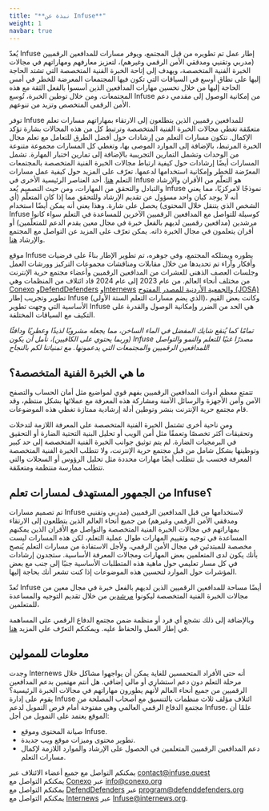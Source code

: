 ```yaml
---
title: "**نبذة عن Infuse**"
weight: 1
navbar: true
---
```



 يُعدّ Infuse إطار عمل تم تطويره من قبل المجتمع، ويوفر مسارات للمدافعين الرقميين (مدربي وتقنيي ومدققي الأمن الرقمي وغيرهم)، لتعزيز معارفهم ومهاراتهم في مجالات الخبرة الفنية المتخصصة، ويهدف إلى إتاحة الخبرة الفنية المتخصصة التي تشتد الحاجة إليها على نطاق أوسع في السياقات التي تكون فيها المجتمعات المعرضة للخطر في أمس الحاجة إليها من خلال تحسين مهارات المدافعين الذين أسسوا بالفعل الثقة مع هذه المجتمعات. ومن خلال توطين الخبرة، تُوسع Infuse من إمكانية الوصول إلى مقدمي دعم الأمن الرقمي المتخصص وتزيد من تنوعهم.

توفر Infuse للمدافعين رقميين الذين يتطلعون إلى الارتقاء بمهاراتهم مسارات تعلم متعمّقة تغطي مجالات الخبرة الفنية المتخصصة وترتبط كل من هذه المجالات بشارة تؤكد الإكمال. تتكون مسارات التعلم من إرشادات حول أفضل الطرق للتعامل مع تعلم مجال الخبرة المرتبط، بالإضافة إلى الموارد الموصى بها، وتغطي كل المسارات مجموعة متنوعة من الوحدات وتشمل التمارين التجريبية بالإضافة إلى تمارين اختبار المهارة. تشمل المسارات أيضًا إرشادات حول كيفية ارتباط مجالات الخبرة الفنية المتخصصة بالمجتمعات المعرّضة للخطر وإمكانية استخدامها لدعمها.  تعرّف على المزيد حول كيفية عمل مسارات التعلم [هنا](https://infuse.quest/en/how/). أحد العناصر الرئيسية الأخرى في Infuse هو التعلّم من الأقران والإرشاد والتبادل والتحقق من المهارات، ومن حيث التصميم يُعد Infuse نموذجًا لامركزيًا، مما يعني أنه لا يوجد كيان واحد مسؤول عن تقديم الإرشاد وللتحقق مما إذا كان المتعلّم (أي الشخص الذي يتنقل خلال المحتوى) يحصل على شارة. وهذا يعني أنه يمكن أيضًا استخدام Infuse كوسيلة للتواصل مع المدافعين الرقميين الآخرين للمساعدة في التعلم سواء كانوا مرشدين (مدافعين رقميين لديهم بالفعل خبرة في مجال معين يقدم الدعم للمتعلّمين) أو أقران يتعلمون في مجال الخبرة ذاته. يمكن تعرّف على المزيد عن التواصل مع المجتمع والإرشاد [هنا](https://infuse.quest/en/community/).

موقع Infuse يطوره ويمتلكه المجتمع، وفي جوهره، تم تطوير الإطار بناءً على فرضيات وأفكار وآراء تم تحديدها من خلال مقابلات ومناقشات مجموعات التركيز وورشات العمل وجلسات العصف الذهني للعشرات من المدافعين الرقميين وأعضاء مجتمع حرية الإنترنت من مختلف أنحاء العالم. من عام 2023 إلى عام 2024 قاد ائتلاف من المنظمات وهي [Conexo](https://conexo.org/en/home/) و[DefendDefenders](https://defenddefenders.org/) و[Internews](https://internews.org/) و[الجمعية الأردنية للمصدر المفتوح (JOSA)](https://josa.ngo/) تطوير وتجريب إطار Infuse (الذي يضم مسارات التعلم الستة الأولى)، وكانت بعض القيم الأساسية التي وجهت تطوير Infuse هي الحد من الضرر وإمكانية الوصول والقدرة على التكيف مع السياقات المختلفة.

*تمامًا كما يُنقع شايك المفضل في الماء الساخن، مما يجعله مشروبًا لذيذًا وعطريًا ودافئًا (وربما يحتوي على الكافيين)، نأمل أن يكون Infuse مصدرًا غنيًا للتعلم والنمو والتواصل للمدافعين الرقميين والمجتمعات التي يدعمونها. مع تمنياتنا لكم بالنجاح\!*

## **ما هي الخبرة الفنية المتخصصة؟**

تتمتع معظم أدوات المدافعين الرقميين بفهم قوي لمواضيع مثل أمان الحساب والتصفح الآمن وأمن الأجهزة والرسائل الآمنة ومشاركة هذه المعرفة مع عملائها بشكل منتظم، وقد قام مجتمع حرية الإنترنت بنشر وتوطين أدلة إرشادية ممتازة تغطي هذه الموضوعات.

ومن ناحية أخرى تشتمل الخبرة الفنية المتخصصة على المعرفة اللازمة لتدخلات وتحقيقات أكثر تخصصًا وتعمقًا مثل أمن الويب أو تحليل البنية التحتية الضارة أو التحقيق في البرمجيات الضارة. لم يتم توثيق جوانب الخبرة الفنية المتخصصة إلى حد كبير وتوطينها بشكل شامل من قبل مجتمع حرية الإنترنت، ولا تتطلب الخبرة الفنية المتخصصة المعرفة فحسب بل تتطلب أيضًا مهارات محددة مثل تحليل الرؤوس أو السجلات والتي تتطلب ممارسة منتظمة ومتعمّقة.

## **من الجمهور المستهدف لمسارات تعلم Infuse؟**

تم تصميم مسارات Infuse لاستخدامها من قبل المدافعين الرقميين (مدربي وتقنيي ومدققي الأمن الرقمي وغيرهم) من جميع أنحاء العالم الذين يتطلعون إلى الارتقاء بمهاراتهم في مجالات الخبرة الفنية المتخصصة والتواصل مع الأقران الذين يمكنهم المساعدة في توجيه وتقييم المهارات طوال عملية التعلم، لكن هذه المسارات ليست مخصصة للمبتدئين في مجال الأمن الرقمي، ولأجل الاستفادة من مسارات التعلم يُنصح بأنك يكون لدى المتعلمين بعض المهارات ومجالات المعرفة الأساسية. ستجدون إرشادات في كل مسار تعليمي حول ماهية هذه المتطلبات الأساسية جنبًا إلى جنب مع بعض المؤشرات حول الموارد لتحسين هذه الموضوعات إذا كنت تشعر أنك بحاجة إليها.

تُعدّ Infuse أيضًا مساحة للمدافعين الرقميين الذين لديهم بالفعل خبرة في مجال معين من مجالات الخبرة الفنية المتخصصة ليكونوا [مرشدين](https://infuse.quest/en/community/) من خلال تقديم التوجيه والمساعدة للمتعلمين،

وبالإضافة إلى ذلك نشجع أي فرد أو منظمة ضمن مجتمع الدفاع الرقمي على المساهمة في إطار العمل والحفاظ عليه. ويمكنكم التعرّف على المزيد [هنا](https://infuse.quest/en/contribute/).

## **معلومات للممولين**

وجدت Internews أنه حتى الأفراد المتحمسين للغاية يمكن أن يواجهوا مشاكل خلال مرحلة التعلم دون دعم استشاري أو مالي إضافي. هل أنتم مهتمين بدعم المدافعين الرقميين من جميع أنحاء العالم لأنهم يطورون مهاراتهم في مجالات الخبرة الرئيسية؟ يقوم على إدارة Infuse ائتلاف مؤلف ثلاث منظمات بالتنسيق مع أصحاب المصلحة من مجتمع الدفاع الرقمي العالمي وهي مفتوحة أمام فرص التمويل لدعم Infuse، علمًا أن الموقع يعتمد على التمويل من أجل:

* صيانة المحتوى وموقع Infuse.  
* تطوير محتوى وميزات موقع ويب جديدة.  
* دعم المدافعين الرقميين المتعلمين في الحصول على الإرشاد والموارد اللازمة لإكمال مسارات التعلم.

يمكنكم التواصل مع جميع أعضاء الائتلاف عبر contact@infuse.quest  
يمكنكم التواصل مع [Conexo](https://conexo.org/en/home/) عبر info@conexo.org  
يمكنكم التواصل مع [DefendDefenders](https://defenddefenders.org/) عبر program@defenddefenders.org  
يمكنكم التواصل مع [Internews](https://internews.org/) عبر Infuse@internews.org.


